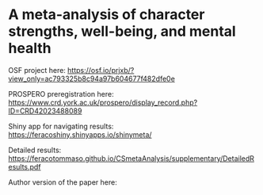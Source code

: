 # A meta-analysis of character strengths, well-being, and mental health

OSF project here: https://osf.io/prjxb/?view_only=ac793325b8c94a97b604677f482dfe0e

PROSPERO preregistration here: https://www.crd.york.ac.uk/prospero/display_record.php?ID=CRD42023488089

Shiny app for navigating results: https://feracoshiny.shinyapps.io/shinymeta/

Detailed results: https://feracotommaso.github.io/CSmetaAnalysis/supplementary/DetailedResults.pdf

Author version of the paper here: 
